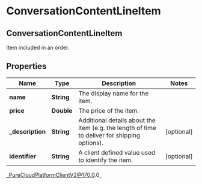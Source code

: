 # ConversationContentLineItem

## ConversationContentLineItem
Item included in an order.

## Properties

|Name | Type | Description | Notes|
|------------ | ------------- | ------------- | -------------|
| **name** | **String** | The display name for the item. | |
| **price** | **Double** | The price of the item. | |
| **_description** | **String** | Additional details about the item (e.g. the length of time to deliver for shipping options). | [optional] |
| **identifier** | **String** | A client defined value used to identify the item. | [optional] |



_PureCloudPlatformClientV2@170.0.0_
